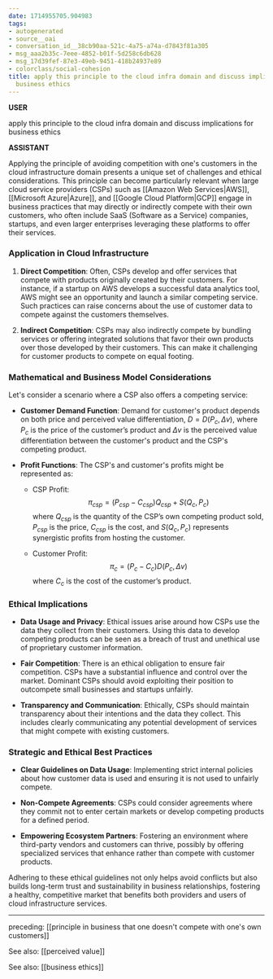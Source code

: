 ```yaml
---
date: 1714955705.904983
tags:
- autogenerated
- source__oai
- conversation_id__38cb90aa-521c-4a75-a74a-d7843f81a305
- msg_aaa2b35c-7eee-4852-b01f-5d258c6db628
- msg_17d39fef-87e3-49eb-9451-418b24937e89
- colorclass/social-cohesion
title: apply this principle to the cloud infra domain and discuss implications for
  business ethics
---
```


**USER**

apply this principle to the cloud infra domain and discuss implications for business ethics


**ASSISTANT**

Applying the principle of avoiding competition with one's customers in the cloud infrastructure domain presents a unique set of challenges and ethical considerations. This principle can become particularly relevant when large cloud service providers (CSPs) such as [[Amazon Web Services|AWS]], [[Microsoft Azure|Azure]], and [[Google Cloud Platform|GCP]] engage in business practices that may directly or indirectly compete with their own customers, who often include SaaS (Software as a Service) companies, startups, and even larger enterprises leveraging these platforms to offer their services.

### Application in Cloud Infrastructure

1. **Direct Competition**: Often, CSPs develop and offer services that compete with products originally created by their customers. For instance, if a startup on AWS develops a successful data analytics tool, AWS might see an opportunity and launch a similar competing service. Such practices can raise concerns about the use of customer data to compete against the customers themselves.

2. **Indirect Competition**: CSPs may also indirectly compete by bundling services or offering integrated solutions that favor their own products over those developed by their customers. This can make it challenging for customer products to compete on equal footing.

### Mathematical and Business Model Considerations

Let's consider a scenario where a CSP also offers a competing service:

- **Customer Demand Function**: Demand for customer's product depends on both price and perceived value differentiation, $D = D(P_c, \Delta v)$, where $P_c$ is the price of the customer’s product and $\Delta v$ is the perceived value differentiation between the customer's product and the CSP's competing product.

- **Profit Functions**: The CSP's and customer's profits might be represented as:
  - CSP Profit: $$
  \pi_{csp} = (P_{csp} - C_{csp})Q_{csp} + S(Q_c, P_c)
  $$
  where $Q_{csp}$ is the quantity of the CSP’s own competing product sold, $P_{csp}$ is the price, $C_{csp}$ is the cost, and $S(Q_c, P_c)$ represents synergistic profits from hosting the customer.
  
  - Customer Profit: $$
  \pi_c = (P_c - C_c)D(P_c, \Delta v)
  $$
  where $C_c$ is the cost of the customer’s product.

### Ethical Implications

- **Data Usage and Privacy**: Ethical issues arise around how CSPs use the data they collect from their customers. Using this data to develop competing products can be seen as a breach of trust and unethical use of proprietary customer information.

- **Fair Competition**: There is an ethical obligation to ensure fair competition. CSPs have a substantial influence and control over the market. Dominant CSPs should avoid exploiting their position to outcompete small businesses and startups unfairly.

- **Transparency and Communication**: Ethically, CSPs should maintain transparency about their intentions and the data they collect. This includes clearly communicating any potential development of services that might compete with existing customers.

### Strategic and Ethical Best Practices

- **Clear Guidelines on Data Usage**: Implementing strict internal policies about how customer data is used and ensuring it is not used to unfairly compete.
  
- **Non-Compete Agreements**: CSPs could consider agreements where they commit not to enter certain markets or develop competing products for a defined period.

- **Empowering Ecosystem Partners**: Fostering an environment where third-party vendors and customers can thrive, possibly by offering specialized services that enhance rather than compete with customer products.

Adhering to these ethical guidelines not only helps avoid conflicts but also builds long-term trust and sustainability in business relationships, fostering a healthy, competitive market that benefits both providers and users of cloud infrastructure services.


---

preceding: [[principle in business that one doesn't compete with one's own customers]]

See also: [[perceived value]]


See also: [[business ethics]]
